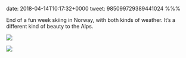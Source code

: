date: 2018-04-14T10:17:32+0000
tweet: 985099729389441024
%%%

End of a fun week skiing in Norway, with both kinds of weather. It’s a different kind of beauty to the Alps.

![](DavG5RDX4AEWALE.jpg)

![](DavG5gyXUAAOUbn.jpg)
